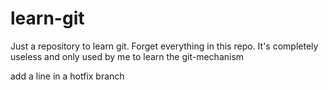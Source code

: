 # learn-git
Just a repository to learn git. 
Forget everything in this repo. 
It's completely useless and only used by me to learn the git-mechanism

add a line in a hotfix branch
